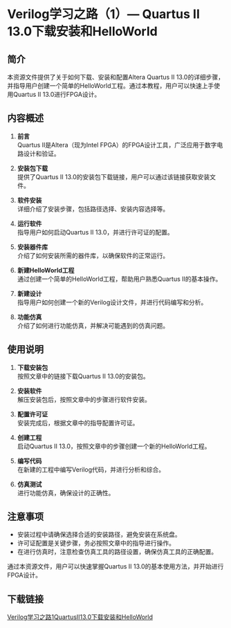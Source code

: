 # Verilog学习之路（1）— Quartus II 13.0下载安装和HelloWorld

## 简介
本资源文件提供了关于如何下载、安装和配置Altera Quartus II 13.0的详细步骤，并指导用户创建一个简单的HelloWorld工程。通过本教程，用户可以快速上手使用Quartus II 13.0进行FPGA设计。

## 内容概述
1. **前言**  
   Quartus II是Altera（现为Intel FPGA）的FPGA设计工具，广泛应用于数字电路设计和验证。

2. **安装包下载**  
   提供了Quartus II 13.0的安装包下载链接，用户可以通过该链接获取安装文件。

3. **软件安装**  
   详细介绍了安装步骤，包括路径选择、安装内容选择等。

4. **运行软件**  
   指导用户如何启动Quartus II 13.0，并进行许可证的配置。

5. **安装器件库**  
   介绍了如何安装所需的器件库，以确保软件的正常运行。

6. **新建HelloWorld工程**  
   通过创建一个简单的HelloWorld工程，帮助用户熟悉Quartus II的基本操作。

7. **新建设计**  
   指导用户如何创建一个新的Verilog设计文件，并进行代码编写和分析。

8. **功能仿真**  
   介绍了如何进行功能仿真，并解决可能遇到的仿真问题。

## 使用说明
1. **下载安装包**  
   按照文章中的链接下载Quartus II 13.0的安装包。

2. **安装软件**  
   解压安装包后，按照文章中的步骤进行软件安装。

3. **配置许可证**  
   安装完成后，根据文章中的指导配置许可证。

4. **创建工程**  
   启动Quartus II 13.0，按照文章中的步骤创建一个新的HelloWorld工程。

5. **编写代码**  
   在新建的工程中编写Verilog代码，并进行分析和综合。

6. **仿真测试**  
   进行功能仿真，确保设计的正确性。

## 注意事项
- 安装过程中请确保选择合适的安装路径，避免安装在系统盘。
- 许可证配置是关键步骤，务必按照文章中的指导进行操作。
- 在进行仿真时，注意检查仿真工具的路径设置，确保仿真工具的正确配置。

通过本资源文件，用户可以快速掌握Quartus II 13.0的基本使用方法，并开始进行FPGA设计。

## 下载链接

[Verilog学习之路1QuartusII13.0下载安装和HelloWorld](https://pan.quark.cn/s/e839203f6225)